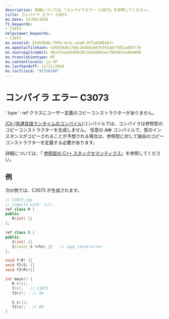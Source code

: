 ```yaml
---
description: 詳細については、「コンパイラエラー C3073」を参照してください。
title: コンパイラ エラー C3073
ms.date: 11/04/2016
f1_keywords:
- C3073
helpviewer_keywords:
- C3073
ms.assetid: b24b9b8b-f9fb-4c3c-a1a0-97fad2081bfc
ms.openlocfilehash: e26938d6c708c364bb2447b793abf7d51adb5779
ms.sourcegitcommit: d6af41e42699628c3e2e6063ec7b03931a49a098
ms.translationtype: MT
ms.contentlocale: ja-JP
ms.lasthandoff: 12/11/2020
ms.locfileid: "97320248"
---
```

# <a name="compiler-error-c3073"></a>コンパイラ エラー C3073

' type ': ref クラスにユーザー定義のコピーコンストラクターがありません。

[/Clr (共通言語ランタイムのコンパイル)](../../build/reference/clr-common-language-runtime-compilation.md)コンパイルでは、コンパイラは参照型のコピーコンストラクターを生成しません。 任意の **/clr** コンパイルで、型のインスタンスがコピーされることが予想される場合は、参照型に対して独自のコピーコンストラクターを定義する必要があります。

詳細については、「 [参照型の C++ スタックセマンティクス](../../dotnet/cpp-stack-semantics-for-reference-types.md)」を参照してください。

## <a name="example"></a>例

次の例では、C3073 が生成されます。

```cpp
// C3073.cpp
// compile with: /clr
ref class R {
public:
   R(int) {}
};

ref class S {
public:
   S(int) {}
   S(const S %rhs) {}   // copy constructor
};

void f(R) {}
void f2(S) {}
void f3(R%){}

int main() {
   R r(1);
   f(r);   // C3073
   f3(r);   // OK

   S s(1);
   f2(s);   // OK
}
```
